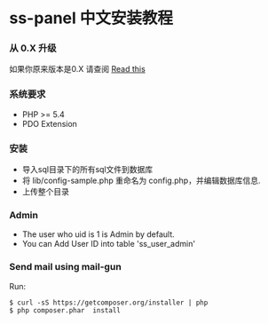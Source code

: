# ss-panel 中文安装教程

 

### 从 0.X 升级
如果你原来版本是0.X 请查阅 
[Read this](https://github.com/orvice/ss-panel/blob/master/upgrade_to_v2.md)

### 系统要求
* PHP >= 5.4
* PDO Extension

### 安装
* 导入sql目录下的所有sql文件到数据库
* 将 lib/config-sample.php 重命名为 config.php，并编辑数据库信息.
* 上传整个目录

### Admin
* The user who uid is 1 is Admin by default.
* You can Add User ID into table 'ss_user_admin'

### Send mail using mail-gun
Run:

```
$ curl -sS https://getcomposer.org/installer | php
$ php composer.phar  install
```

 
